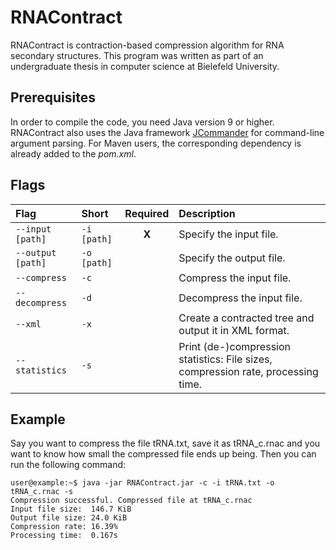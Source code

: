 # RNAContract
RNAContract is contraction-based compression algorithm for RNA secondary structures. This program was written as part of an undergraduate thesis in computer science at Bielefeld University.

## Prerequisites
In order to compile the code, you need Java version 9 or higher. RNAContract also uses the Java framework [JCommander](https://github.com/cbeust/jcommander) for command-line argument parsing. For Maven users, the corresponding dependency is already added to the _pom.xml_.

## Flags
| Flag              | Short       | Required | Description |
|:------------------|:------------|:--------:|:------------|
| `--input [path]`  | `-i [path]` | **X**    | Specify the input file.
| `--output [path]` | `-o [path]` |          | Specify the output file.
| `--compress`      | `-c`        |          | Compress the input file.
| `--decompress`    | `-d`        |          | Decompress the input file.
| `--xml`           | `-x`        |          | Create a contracted tree and output it in XML format.
| `--statistics`    | `-s`        |          | Print (de-)compression statistics: File sizes, compression rate, processing time.

## Example
Say you want to compress the file tRNA.txt, save it as tRNA_c.rnac and you want to know how small the compressed file ends up being. Then you can run the following command:
```console
user@example:~$ java -jar RNAContract.jar -c -i tRNA.txt -o tRNA_c.rnac -s
Compression successful. Compressed file at tRNA_c.rnac
Input file size:  146.7 KiB
Output file size: 24.0 KiB
Compression rate: 16.39%
Processing time:  0.167s
```
